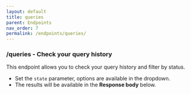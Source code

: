 ```yaml
---
layout: default
title: queries
parent: Endpoints
nav_order: 7
permalink: /endpoints/queries/
---
```


### /queries - Check your query history
This endpoint allows you to check your query history and filter by status.

- Set the `state` parameter, options are available in the dropdown.
- The results will be available in the **Response body** below.